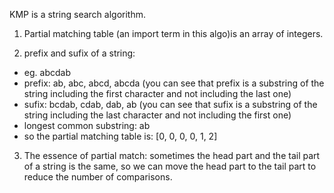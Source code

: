 KMP is a string search algorithm.

1. Partial matching table (an import term in this algo)is an array of integers.

2. prefix and sufix of a string:
- eg. abcdab
- prefix: ab, abc, abcd, abcda (you can see that prefix is a substring of the string including the first character and not including
the last one)
- sufix: bcdab, cdab, dab, ab (you can see that sufix is a substring of the string including the last character and not including the first one)
- longest common substring: ab
- so the partial matching table is:
[0, 0, 0, 0, 1, 2]

3. The essence of partial match: 
sometimes the head part and the tail part of a string is the same, so we can move the head part to the tail part to reduce the number of comparisons.



